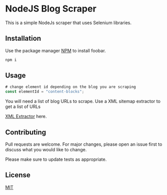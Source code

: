 # NodeJS Blog Scraper

This is a simple NodeJs scraper that uses Selenium libraries.

## Installation

Use the package manager [NPM](https://www.npmjs.com/package/npm) to install foobar.

```bash
npm i
```

## Usage

```javascript
# change element id depending on the blog you are scraping
const elementId = "content-blocks";

```

You will need a list of blog URLs to scrape. Use a XML sitemap extractor to get a list of URLs 

[XML Extractor](https://https://aaronlberry.com/xml-sitemap-extraction-tool/) here.

## Contributing

Pull requests are welcome. For major changes, please open an issue first
to discuss what you would like to change.

Please make sure to update tests as appropriate.

## License

[MIT](https://choosealicense.com/licenses/mit/)
